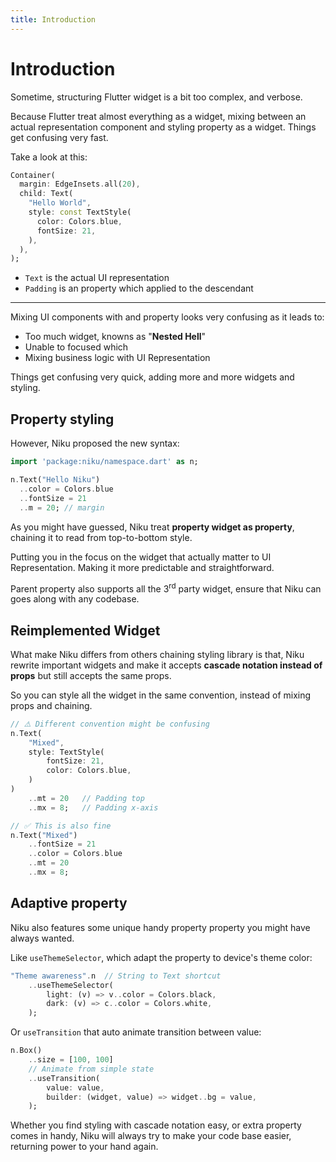 ```yaml
---
title: Introduction
---
```

# Introduction
Sometime, structuring Flutter widget is a bit too complex, and verbose.

Because Flutter treat almost everything as a widget, mixing between an actual representation component and styling property as a widget. Things get confusing very fast.

Take a look at this:
```dart
Container(
  margin: EdgeInsets.all(20),
  child: Text(
    "Hello World",
    style: const TextStyle(
      color: Colors.blue,
      fontSize: 21,
    ),
  ),
);
```

- `Text` is the actual UI representation
- `Padding` is an property which applied to the descendant

---
Mixing UI components with and property looks very confusing as it leads to:
- Too much widget, knowns as "**Nested Hell**"
- Unable to focused which 
- Mixing business logic with UI Representation

Things get confusing very quick, adding more and more widgets and styling.

## Property styling
However, Niku proposed the new syntax:
```dart
import 'package:niku/namespace.dart' as n;

n.Text("Hello Niku")
  ..color = Colors.blue
  ..fontSize = 21
  ..m = 20; // margin
```

As you might have guessed, Niku treat **property widget as property**, chaining it to read from top-to-bottom style.

Putting you in the focus on the widget that actually matter to UI Representation.
Making it more predictable and straightforward.

Parent property also supports all the 3<sup>rd</sup> party widget, ensure that Niku can goes along with any codebase.

## Reimplemented Widget
What make Niku differs from others chaining styling library is that, Niku rewrite important widgets and make it accepts **cascade notation instead of props** but still accepts the same props.


So you can style all the widget in the same convention, instead of mixing props and chaining.
```dart
// ⚠️ Different convention might be confusing
n.Text(
    "Mixed",
    style: TextStyle(
        fontSize: 21,
        color: Colors.blue,
    )
)
    ..mt = 20   // Padding top 
    ..mx = 8;   // Padding x-axis

// ✅ This is also fine
n.Text("Mixed")
    ..fontSize = 21
    ..color = Colors.blue
    ..mt = 20
    ..mx = 8;
```

## Adaptive property
Niku also features some unique handy property property you might have always wanted.

Like `useThemeSelector`, which adapt the property to device's theme color:
```dart
"Theme awareness".n  // String to Text shortcut
    ..useThemeSelector(
        light: (v) => v..color = Colors.black,
        dark: (v) => c..color = Colors.white,
    );
```

Or `useTransition` that auto animate transition between value:
```dart
n.Box()
    ..size = [100, 100]
    // Animate from simple state
    ..useTransition(
        value: value,
        builder: (widget, value) => widget..bg = value,
    );
```

Whether you find styling with cascade notation easy, or extra property comes in handy, Niku will always try to make your code base easier, returning power to your hand again.
